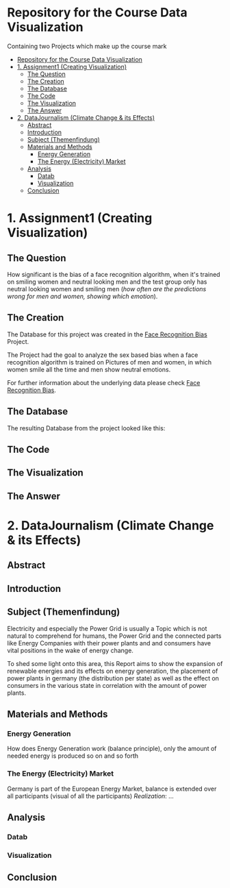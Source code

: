 # Repository for the Course Data Visualization
Containing two Projects which make up the course mark

- [Repository for the Course Data Visualization](#repository-for-the-course-data-visualization)
- [1. Assignment1 (Creating Visualization)](#1-assignment1-creating-visualization)
  - [The Question](#the-question)
  - [The Creation](#the-creation)
  - [The Database](#the-database)
  - [The Code](#the-code)
  - [The Visualization](#the-visualization)
  - [The Answer](#the-answer)
- [2. DataJournalism (Climate Change \& its Effects)](#2-datajournalism-climate-change--its-effects)
  - [Abstract](#abstract)
  - [Introduction](#introduction)
  - [Subject (Themenfindung)](#subject-themenfindung)
  - [Materials and Methods](#materials-and-methods)
    - [Energy Generation](#energy-generation)
    - [The Energy (Electricity) Market](#the-energy-electricity-market)
  - [Analysis](#analysis)
    - [Datab](#datab)
    - [Visualization](#visualization)
  - [Conclusion](#conclusion)

# 1. Assignment1 (Creating Visualization)
## The Question
How significant is the bias of a face recognition algorithm, when it's trained on smiling women and neutral looking men and the test group only has neutral looking women and smiling men (*how often are the predictions wrong for men and women, showing which emotion*).
## The Creation
The Database for this project was created in the [Face Recognition Bias](https://wandb.ai/elsaesserniklas/4facesbias/reports/Face-Recognition-Bias-Report---Vmlldzo1NjUzNDg3?accessToken=ko7n0bkuhe2512rf4rz2zwfi6njqygqbi6a4ltw4d1sz97bxtj6ttw2hmla78iic) Project.

The Project had the goal to analyze the sex based bias when a face recognition algorithm is trained on Pictures of men and women, in which women smile all the time and men show neutral emotions.

For further information about the underlying data please check [Face Recognition Bias](https://wandb.ai/elsaesserniklas/4facesbias/reports/Face-Recognition-Bias-Report---Vmlldzo1NjUzNDg3?accessToken=ko7n0bkuhe2512rf4rz2zwfi6njqygqbi6a4ltw4d1sz97bxtj6ttw2hmla78iic).
## The Database
The resulting Database from the project looked like this:



## The Code
## The Visualization
## The Answer

# 2. DataJournalism (Climate Change & its Effects)
## Abstract


## Introduction

## Subject (Themenfindung)
Electricity and especially the Power Grid is usually a Topic which is not natural to comprehend for humans, the Power Grid and the connected parts like Energy Companies with their power plants and and consumers have vital positions in the wake of energy change.

To shed some light onto this area, this Report aims to show the expansion of renewable energies and its effects on energy generation, the placement of power plants in germany (the distribution per state) as well as the effect on consumers in the various state in correlation with the amount of power plants.

## Materials and Methods
### Energy Generation
How does Energy Generation work (balance principle), only the amount of needed energy is produced so on and so forth
### The Energy (Electricity) Market
Germany is part of the European Energy Market, balance is extended over all participants (visual of all the participants)
*Realization*: ...

## Analysis
### Datab
### Visualization
## Conclusion
